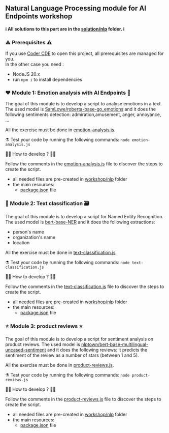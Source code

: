 ## Natural Language Processing module for AI Endpoints workshop

**ℹ️ All solutions to this part are in the [solution/nlp](../../solutions/nlp/) folder. ℹ️**

### ⚠️ Prerequisites ⚠️

If you use [Coder CDE](https://coder.com/) to open this project, all prerequisites are managed for you.  
In the other case you need : 
 - NodeJS 20.x
 - run `npm i` to install dependencies

### ❤️ Module 1: Emotion analysis with AI Endpoints 🤩

The goal of this module is to develop a script to analyse emotions in a text.  
The used model is [SamLowe/roberta-base-go_emotions](https://huggingface.co/SamLowe/roberta-base-go_emotions) and it does the following sentiments detection: admiration,amusement, anger, annoyance, ...

All the exercise must be done in [emotion-analysis.js](./emotion-analysis.js).

⚗️ Test your code by running the following commands: `node emotion-analysis.js`

👩‍💻 How to develop ? 🧑‍💻

Follow the comments in the [emotion-analysis.js](./emotion-analysis.js) file to discover the steps to create the script.

 - all needed files are pre-created in [workshop/nlp](.) folder
 - the main resources:
    - [package.json](./package.json) file

### 📝 Module 2: Text classification 🗃️

The goal of this module is to develop a script for Named Entity Recognition.
The used model is [bert-base-NER](https://huggingface.co/dslim/bert-base-NER) and it does the following extractions:
 - person's name
 - organization's name
 - location

All the exercise must be done in [text-classification.js](./text-classification.js).

⚗️ Test your code by running the following commands: `node text-classification.js`

👩‍💻 How to develop ? 🧑‍💻

Follow the comments in the [text-classification.js](./text-classification.js) file to discover the steps to create the script.

 - all needed files are pre-created in [workshop/nlp](.) folder
 - the main resources:
    - [package.json](./package.json) file

### ⭐️ Module 3: product reviews  ⭐️

The goal of this module is to develop a script for sentiment analysis on product reviews.
The used model is [nlptown/bert-base-multilingual-uncased-sentiment](https://huggingface.co/nlptown/bert-base-multilingual-uncased-sentiment) and it does the following reviews: it predicts the sentiment of the review as a number of stars (between 1 and 5).

All the exercise must be done in [product-reviews.js](./product-reviews.js).

⚗️ Test your code by running the following commands: `node product-reviews.js`

👩‍💻 How to develop ? 🧑‍💻

Follow the comments in the [product-reviews.js](./product-reviews.js) file to discover the steps to create the script.

 - all needed files are pre-created in [workshop/nlp](.) folder
 - the main resources:
    - [package.json](./package.json) file
